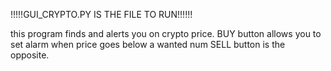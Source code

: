 !!!!!GUI_CRYPTO.PY IS THE FILE TO RUN!!!!!!

this program finds and alerts you on crypto price.
BUY button allows you to set alarm when price goes below a wanted num
SELL button is the opposite.

